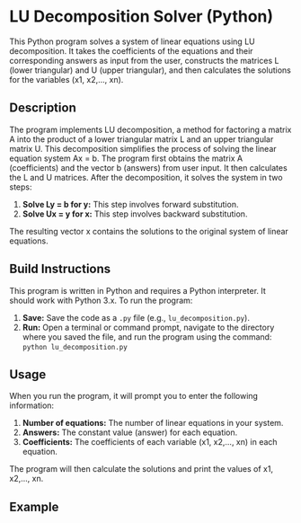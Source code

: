 # LU Decomposition Solver (Python)

This Python program solves a system of linear equations using LU decomposition. It takes the coefficients of the equations and their corresponding answers as input from the user, constructs the matrices L (lower triangular) and U (upper triangular), and then calculates the solutions for the variables (x1, x2,..., xn).

## Description

The program implements LU decomposition, a method for factoring a matrix A into the product of a lower triangular matrix L and an upper triangular matrix U.  This decomposition simplifies the process of solving the linear equation system Ax = b. The program first obtains the matrix A (coefficients) and the vector b (answers) from user input. It then calculates the L and U matrices.  After the decomposition, it solves the system in two steps:

1.  **Solve Ly = b for y:**  This step involves forward substitution.
2.  **Solve Ux = y for x:** This step involves backward substitution.

The resulting vector x contains the solutions to the original system of linear equations.

## Build Instructions

This program is written in Python and requires a Python interpreter.  It should work with Python 3.x.  To run the program:

1.  **Save:** Save the code as a `.py` file (e.g., `lu_decomposition.py`).
2.  **Run:** Open a terminal or command prompt, navigate to the directory where you saved the file, and run the program using the command: `python lu_decomposition.py`

## Usage

When you run the program, it will prompt you to enter the following information:

1.  **Number of equations:** The number of linear equations in your system.
2.  **Answers:** The constant value (answer) for each equation.
3.  **Coefficients:** The coefficients of each variable (x1, x2,..., xn) in each equation.

The program will then calculate the solutions and print the values of x1, x2,..., xn.

## Example
